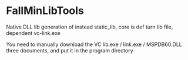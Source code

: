 # FallMinLibTools
Native DLL lib generation of instead static_lib, core is def turn lib file, dependent vc-link.exe

You need to manually download the VC lib.exe / link.exe / MSPDB60.DLL three documents, and put it in the program directory
